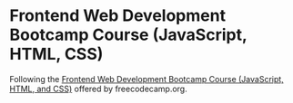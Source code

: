 # Frontend Web Development Bootcamp Course (JavaScript, HTML, CSS)

Following the [Frontend Web Development Bootcamp Course (JavaScript, HTML, and CSS)](https://www.youtube.com/watch?v=zJSY8tbf_ys) offered by freecodecamp.org.

